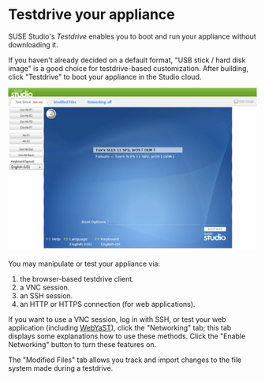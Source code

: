 # Testdrive your appliance

SUSE Studio's *Testdrive* enables you to boot and run your appliance without downloading it.

If you haven't already decided on a default format, "USB stick / hard disk image" is a good choice for testdrive-based customization. After building, click "Testdrive" to boot your appliance in the Studio cloud.

![Studio Qs Testdrive](studio-qs-testdrive.png)

You may manipulate or test your appliance via:

1. the browser-based testdrive client.
2. a VNC session.
3. an SSH session.
4. an HTTP or HTTPS connection (for web applications).

If you want to use a VNC session, log in with SSH, or test your web application (including [WebYaST](http://en.opensuse.org/Portal:WebYaST)), click the "Networking" tab; this tab displays some explanations how to use these methods. Click the "Enable Networking" button to turn these features on.

The "Modified Files" tab allows you track and import changes to the file system made during a testdrive.
